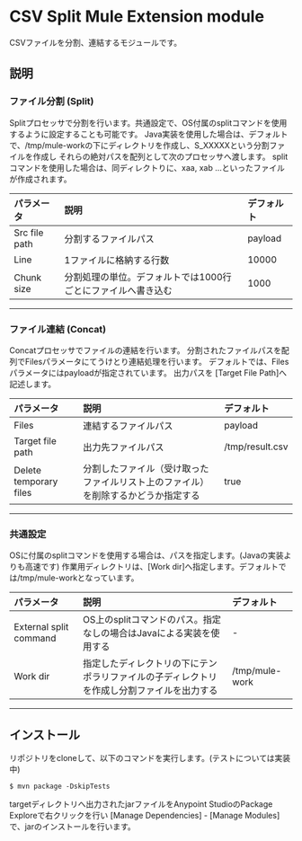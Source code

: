 # CSV Split Mule Extension module

CSVファイルを分割、連結するモジュールです。

## 説明

### ファイル分割 (Split)
Splitプロセッサで分割を行います。共通設定で、OS付属のsplitコマンドを使用するように設定することも可能です。
Java実装を使用した場合は、デフォルトで、/tmp/mule-workの下にディレクトリを作成し、S_XXXXXという分割ファイルを作成し
それらの絶対パスを配列として次のプロセッサへ渡します。
splitコマンドを使用した場合は、同ディレクトりに、xaa, xab ...といったファイルが作成されます。

| パラメータ  | 説明                                                  | デフォルト   |
|:----------|:-----------------------------------------------------|:-----------|
| Src file path  | 分割するファイルパス                                      | payload  |
| Line  | 1ファイルに格納する行数                                       | 10000   |
| Chunk size  | 分割処理の単位。デフォルトでは1000行ごとにファイルへ書き込む   | 1000   |

---

### ファイル連結 (Concat)
Concatプロセッサでファイルの連結を行います。
分割されたファイルパスを配列でFilesパラメータにてうけとり連結処理を行います。
デフォルトでは、Filesパラメータにはpayloadが指定されています。
出力パスを [Target File Path]へ記述します。

| パラメータ  | 説明                                                  | デフォルト   |
|:----------|:-----------------------------------------------------|:-----------|
| Files     | 連結するファイルパス                                      | payload  |
| Target file path  | 出力先ファイルパス                                | /tmp/result.csv   |
| Delete temporary files  | 分割したファイル（受け取ったファイルリスト上のファイル）を削除するかどうか指定する   | true   |

---


### 共通設定
OSに付属のsplitコマンドを使用する場合は、パスを指定します。(Javaの実装よりも高速です)
作業用ディレクトリは、[Work dir]へ指定します。デフォルトでは/tmp/mule-workとなっています。

| パラメータ  | 説明                                                  | デフォルト   |
|:----------|:-----------------------------------------------------|:-----------|
| External split command     | OS上のsplitコマンドのパス。指定なしの場合はJavaによる実装を使用する     | -  |
| Work dir  | 指定したディレクトリの下にテンポラリファイルの子ディレクトリを作成し分割ファイルを出力する   | /tmp/mule-work |

---

## インストール

リポジトリをcloneして、以下のコマンドを実行します。(テストについては実装中)
```
$ mvn package -DskipTests
```
targetディレクトリへ出力されたjarファイルをAnypoint StudioのPackage Exploreで右クリックを行い
[Manage Dependencies] - [Manage Modules]で、jarのインストールを行います。
